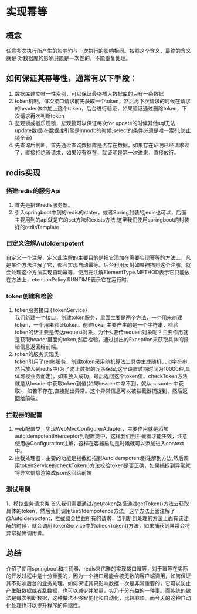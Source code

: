 # 实现幂等

## 概念  
任意多次执行所产生的影响均与一次执行的影响相同。按照这个含义，最终的含义就是 对数据库的影响只能是一次性的，不能重复处理。  

## 如何保证其幂等性，通常有以下手段：  
1. 数据库建立唯一性索引，可以保证最终插入数据库的只有一条数据   
2. token机制，每次接口请求前先获取一个token，然后再下次请求的时候在请求的header体中加上这个token，后台进行验证，如果验证通过删除token，下次请求再次判断token
3. 悲观锁或者乐观锁，悲观锁可以保证每次for update的时候其他sql无法update数据(在数据库引擎是innodb的时候,select的条件必须是唯一索引,防止锁全表)
4. 先查询后判断，首先通过查询数据库是否存在数据，如果存在证明已经请求过了，直接拒绝该请求，如果没有存在，就证明是第一次进来，直接放行。

## redis实现
### 搭建redis的服务Api
1. 首先是搭建redis服务器。
2. 引入springboot中到的redis的stater，或者Spring封装的jedis也可以，后面主要用到的api就是它的set方法和exists方法,这里我们使用springboot的封装好的redisTemplate

### 自定义注解AutoIdempotent
自定义一个注解，定义此注解的主要目的是把它添加在需要实现幂等的方法上，凡是某个方法注解了它，都会实现自动幂等。后台利用反射如果扫描到这个注解，就会处理这个方法实现自动幂等，使用元注解ElementType.METHOD表示它只能放在方法上，etentionPolicy.RUNTIME表示它在运行时。

### token创建和检验
1. token服务接口  (TokenService)  
我们新建一个接口，创建token服务，里面主要是两个方法，一个用来创建token，一个用来验证token。创建token主要产生的是一个字符串，检验token的话主要是传达request对象，为什么要传request对象呢？主要作用就是获取header里面的token,然后检验，通过抛出的Exception来获取具体的报错信息返回给前端。  
2. token的服务实现类  
token引用了redis服务，创建token采用随机算法工具类生成随机uuid字符串,然后放入到redis中(为了防止数据的冗余保留,这里设置过期时间为10000秒,具体可视业务而定)，如果放入成功，最后返回这个token值。checkToken方法就是从header中获取token到值(如果header中拿不到，就从paramter中获取)，如若不存在,直接抛出异常。这个异常信息可以被拦截器捕捉到，然后返回给前端。  

### 拦截器的配置
1. web配置类，实现WebMvcConfigurerAdapter，主要作用就是添加autoIdempotentInterceptor到配置类中，这样我们到拦截器才能生效，注意使用@Configuration注解，这样在容器启动是时候就可以添加进入context中。
2. 拦截处理器：主要的功能是拦截扫描到AutoIdempotent到注解到方法,然后调用tokenService的checkToken()方法校验token是否正确，如果捕捉到异常就将异常信息渲染成json返回给前端

### 测试用例
1、模拟业务请求类
首先我们需要通过/get/token路径通过getToken()方法去获取具体的token，然后我们调用test/Idempotence方法，这个方法上面注解了@AutoIdempotent，拦截器会拦截所有的请求，当判断到处理的方法上面有该注解的时候，就会调用TokenService中的checkToken()方法，如果捕获到异常会将异常抛出调用者。

## 总结
介绍了使用springboot和拦截器、redis来优雅的实现接口幂等，对于幂等在实际的开发过程中是十分重要的，因为一个接口可能会被无数的客户端调用，如何保证其不影响后台的业务处理，如何保证其只影响数据一次是非常重要的，它可以防止产生脏数据或者乱数据，也可以减少并发量，实乃十分有益的一件事。而传统的做法是每次判断数据，这种做法不够智能化和自动化，比较麻烦。而今天的这种自动化处理也可以提升程序的伸缩性。




























































